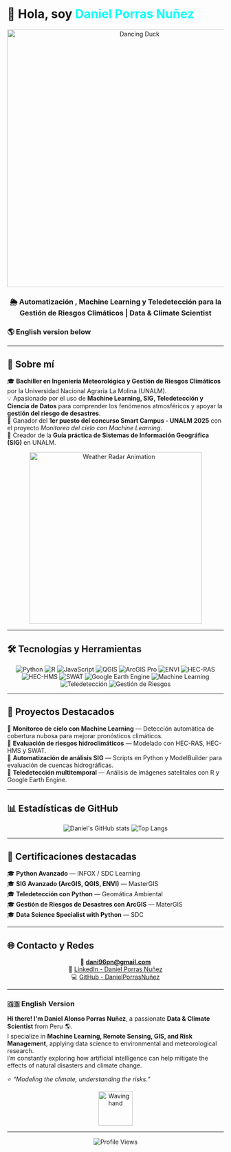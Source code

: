 <h1 align="left">👋 Hola, soy <span style="color:#00FFFF;">Daniel Porras Nuñez</span></h1>
<!-- Encabezado con GIF de pato bailando -->
<!-- Encabezado con GIF de pato bailando -->
<div align="center">
  <img src="https://usagif.com/wp-content/uploads/2022/4hv9xm/dancing-duck-acegifcom-15.gif" width="600" alt="Dancing Duck">
</div>

<h3 align="center">🌦️ Automatización , Machine Learning y Teledetección para la Gestión de Riesgos Climáticos | Data & Climate Scientist</h3>

### 🌎 English version below

---

## 🧠 Sobre mí

🎓 **Bachiller en Ingeniería Meteorológica y Gestión de Riesgos Climáticos** por la Universidad Nacional Agraria La Molina (UNALM).  
💡 Apasionado por el uso de **Machine Learning, SIG, Teledetección y Ciencia de Datos** para comprender los fenómenos atmosféricos y apoyar la **gestión del riesgo de desastres**.  
🚀 Ganador del **1er puesto del concurso Smart Campus - UNALM 2025** con el proyecto *Monitoreo del cielo con Machine Learning*.  
📘 Creador de la **Guía práctica de Sistemas de Información Geográfica (SIG)** en UNALM.  

<div align="center">
  <img src="https://media.giphy.com/media/l0HlNaQ6gWfllcjDO/giphy.gif" width="400" alt="Weather Radar Animation">
</div>

---

## 🛠️ Tecnologías y Herramientas

<div align="center">

![Python](https://img.shields.io/badge/Python-3776AB?style=for-the-badge&logo=python&logoColor=white)
![R](https://img.shields.io/badge/R-276DC3?style=for-the-badge&logo=r&logoColor=white)
![JavaScript](https://img.shields.io/badge/JavaScript-F7DF1E?style=for-the-badge&logo=javascript&logoColor=black)
![QGIS](https://img.shields.io/badge/QGIS-589632?style=for-the-badge&logo=qgis&logoColor=white)
![ArcGIS Pro](https://img.shields.io/badge/ArcGIS%20Pro-007ACC?style=for-the-badge&logo=arcgis&logoColor=white)
![ENVI](https://img.shields.io/badge/ENVI-4B0082?style=for-the-badge)
![HEC-RAS](https://img.shields.io/badge/HEC--RAS-006400?style=for-the-badge)
![HEC-HMS](https://img.shields.io/badge/HEC--HMS-228B22?style=for-the-badge)
![SWAT](https://img.shields.io/badge/SWAT-4169E1?style=for-the-badge)
![Google Earth Engine](https://img.shields.io/badge/Google%20Earth%20Engine-4285F4?style=for-the-badge&logo=googleearth&logoColor=white)
![Machine Learning](https://img.shields.io/badge/Machine%20Learning-FF6F00?style=for-the-badge&logo=tensorflow&logoColor=white)
![Teledetección](https://img.shields.io/badge/Remote%20Sensing-00BFFF?style=for-the-badge)
![Gestión de Riesgos](https://img.shields.io/badge/Risk%20Management-8A2BE2?style=for-the-badge)

</div>

---

## 🚀 Proyectos Destacados

🔹 **Monitoreo de cielo con Machine Learning** — Detección automática de cobertura nubosa para mejorar pronósticos climáticos.  
🔹 **Evaluación de riesgos hidroclimáticos** — Modelado con HEC-RAS, HEC-HMS y SWAT.  
🔹 **Automatización de análisis SIG** — Scripts en Python y ModelBuilder para evaluación de cuencas hidrográficas.  
🔹 **Teledetección multitemporal** — Análisis de imágenes satelitales con R y Google Earth Engine.

---

## 📊 Estadísticas de GitHub

<div align="center">

![Daniel's GitHub stats](https://github-readme-stats.vercel.app/api?username=DanielPorrasNuñez&show_icons=true&theme=tokyonight)
![Top Langs](https://github-readme-stats.vercel.app/api/top-langs/?username=DanielPorrasNuñez&layout=compact&theme=tokyonight)

</div>

---

## 🧾 Certificaciones destacadas

🎓 **Python Avanzado** — INFOX / SDC Learning  
🎓 **SIG Avanzado (ArcGIS, QGIS, ENVI)** — MasterGIS  
🎓 **Teledetección con Python** — Geomática Ambiental  
🎓 **Gestión de Riesgos de Desastres con ArcGIS** — MaterGIS  
🎓 **Data Science Specialist with Python** — SDC  

---

## 🌐 Contacto y Redes

<div align="center">

📧 **dani96pn@gmail.com**  
🔗 [LinkedIn - Daniel Porras Nuñez](https://www.linkedin.com/in/DanielPorrasNu%C3%B1ez/)  
💻 [GitHub - DanielPorrasNuñez](https://github.com/DanielPorrasNuñez)  

</div>

---

### 🇬🇧 English Version

**Hi there! I'm Daniel Alonso Porras Nuñez**, a passionate **Data & Climate Scientist** from Peru 🌎.  
I specialize in **Machine Learning, Remote Sensing, GIS, and Risk Management**, applying data science to environmental and meteorological research.  
I’m constantly exploring how artificial intelligence can help mitigate the effects of natural disasters and climate change.  

⭐ *“Modeling the climate, understanding the risks.”*  

<div align="center">
  <img src="https://media.giphy.com/media/hvRJCLFzcasrR4ia7z/giphy.gif" width="80" alt="Waving hand">
</div>

---

<div align="center">

![Profile Views](https://komarev.com/ghpvc/?username=DanielPorrasNuñez&color=blueviolet&style=flat-square)

</div>
